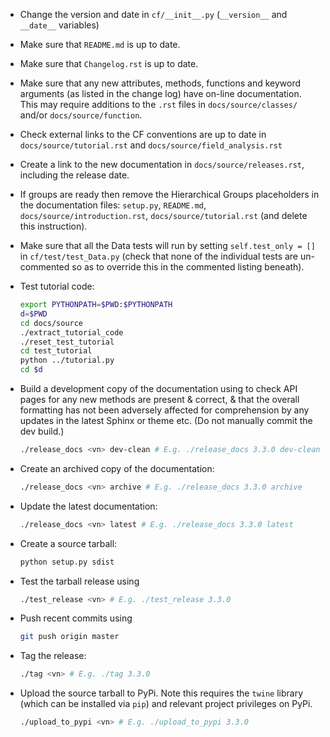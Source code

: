 * Change the version and date in `cf/__init__.py` (`__version__` and
  `__date__` variables)

* Make sure that `README.md` is up to date.

* Make sure that `Changelog.rst` is up to date.

* Make sure that any new attributes, methods, functions and keyword arguments
  (as listed in the change log) have on-line documentation. This may
  require additions to the `.rst` files in `docs/source/classes/` and/or
  `docs/source/function`.

* Check external links to the CF conventions are up to date in
  `docs/source/tutorial.rst` and `docs/source/field_analysis.rst`

* Create a link to the new documentation in
  `docs/source/releases.rst`, including the release date.

* If groups are ready then remove the Hierarchical Groups placeholders
  in the documentation files: `setup.py`, `README.md`,
  `docs/source/introduction.rst`, `docs/source/tutorial.rst` (and delete
  this instruction).

* Make sure that all the Data tests will run by setting
  `self.test_only = []` in `cf/test/test_Data.py` (check that none of
  the individual tests are un-commented so as to override this in the
  commented listing beneath).

* Test tutorial code:

  ```bash
  export PYTHONPATH=$PWD:$PYTHONPATH
  d=$PWD
  cd docs/source
  ./extract_tutorial_code
  ./reset_test_tutorial
  cd test_tutorial
  python ../tutorial.py
  cd $d
  ```

* Build a development copy of the documentation using to check API
  pages for any new methods are present & correct, & that the overall
  formatting has not been adversely affected for comprehension by any
  updates in the latest Sphinx or theme etc. (Do not manually commit
  the dev build.)

  ```bash
  ./release_docs <vn> dev-clean # E.g. ./release_docs 3.3.0 dev-clean
  ```
  
* Create an archived copy of the documentation:

  ```bash
  ./release_docs <vn> archive # E.g. ./release_docs 3.3.0 archive
  ```

* Update the latest documentation:

  ```bash
  ./release_docs <vn> latest # E.g. ./release_docs 3.3.0 latest
  ```
  
* Create a source tarball:

  ```bash
  python setup.py sdist
  ```

* Test the tarball release using

  ```bash
  ./test_release <vn> # E.g. ./test_release 3.3.0
  ```

* Push recent commits using

  ```bash
  git push origin master
  ```
  
* Tag the release:

  ```bash
  ./tag <vn> # E.g. ./tag 3.3.0
  ```
  
* Upload the source tarball to PyPi. Note this requires the `twine`
  library (which can be installed via `pip`) and relevant project
  privileges on PyPi.

  ```bash
  ./upload_to_pypi <vn> # E.g. ./upload_to_pypi 3.3.0
  ```